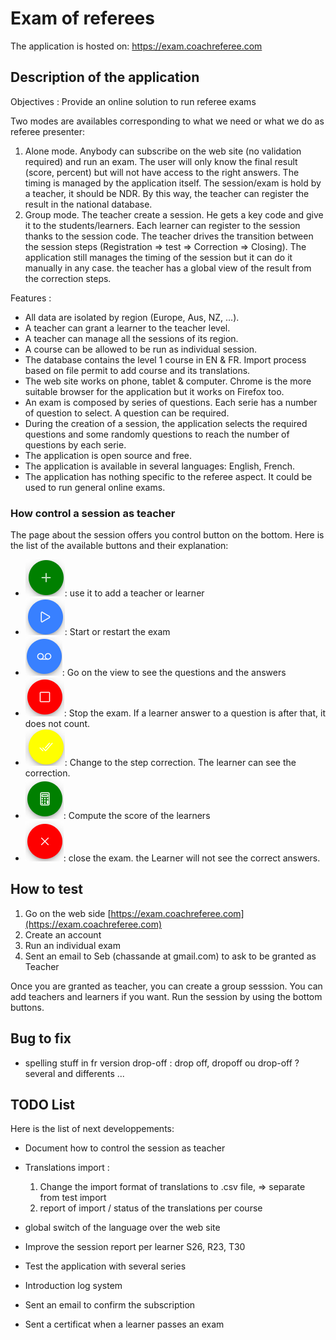 # Exam of referees

The application is hosted on: https://exam.coachreferee.com

## Description of the application

Objectives : Provide an online solution to run referee exams

Two modes are availables corresponding to what we need or what we do as referee presenter:

1. Alone mode. Anybody can subscribe on the web site (no validation required) and run an exam. The user will only know the final result (score, percent) but will not have access to the right answers. The timing is managed by the application itself. The session/exam is hold by a teacher, it should be NDR. By this way, the teacher can register the result in the national database.
2. Group mode. The teacher create a session. He gets a key code and give it to the students/learners. Each learner can register to the session thanks to the session code. The teacher drives the transition between the session steps (Registration => test => Correction => Closing). The application still manages the timing of the session but it can do it manually in any case. the teacher has a global view of the result from the correction steps.

Features :

* All data are isolated by region (Europe, Aus, NZ, ...).
* A teacher can grant a learner to the teacher level.
* A teacher can manage all the sessions of its region.
* A course can be allowed to be run as individual session.
* The database contains the level 1 course in EN & FR. Import process based on file permit to add course and its translations.
* The web site works on phone, tablet & computer. Chrome is the more suitable browser for the application but it works on Firefox too.
* An exam is composed by series of questions. Each serie has a number of question to select. A question can be required.
* During the creation of a session, the application selects the required questions and some randomly questions to reach the number of questions by each serie.
* The application is open source and free.
* The application is available in several languages: English, French.
* The application has nothing specific to the referee aspect. It could be used to run general online exams.

### How control a session as teacher

The page about the session offers you control button on the bottom. Here is the list of the available buttons and their explanation:

* ![Add teacher](https://raw.githubusercontent.com/schassande/referee-course-test/master/doc/session_add_teacher_or_learner.png): use it to add a teacher or learner
* ![Start the exam](https://raw.githubusercontent.com/schassande/referee-course-test/master/doc/session_play.png): Start or restart the exam
* ![View as teacher](https://raw.githubusercontent.com/schassande/referee-course-test/master/doc/session_view_as_teacher.png): Go on the view to see the questions and the answers
* ![Stop the exam](https://raw.githubusercontent.com/schassande/referee-course-test/master/doc/session_stop.png): Stop the exam. If a learner answer to a question is after that, it does not count.
* ![Go to correction](https://raw.githubusercontent.com/schassande/referee-course-test/master/doc/session_correction.png): Change to the step correction. The learner can see the correction.
* ![Compute score](https://raw.githubusercontent.com/schassande/referee-course-test/master/doc/session_compute_score.png): Compute the score of the learners
* ![Close](https://raw.githubusercontent.com/schassande/referee-course-test/master/doc/session_close.png): close the exam. the Learner will not see the correct answers.

## How to test

1. Go on the web side [https://exam.coachreferee.com](https://exam.coachreferee.com)
2. Create an account
3. Run an individual exam
4. Sent an email to Seb (chassande at gmail.com) to ask to be granted as Teacher

Once you are granted as teacher, you can create a group sesssion. You can add teachers and learners if you want. Run the session by using the bottom buttons.

## Bug to fix

* spelling stuff in fr version drop-off : drop off, dropoff ou drop-off ? several and differents ...

## TODO List

Here is the list of next developpements:

* Document how to control the session as teacher
* Translations import :
  
  1) Change the import format of translations to .csv file, => separate from test import
  2) report of import / status of the translations per course

* global switch of the language over the web site
* Improve the session report per learner S26, R23, T30
* Test the application with several series
* Introduction log system
* Sent an email to confirm the subscription
* Sent a certificat when a learner passes an exam
